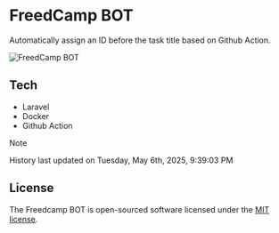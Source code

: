 # FreedCamp BOT

Automatically assign an ID before the task title based on Github Action.

![FreedCamp BOT](https://repository-images.githubusercontent.com/737932867/7d34798b-2680-471c-b089-a78a718d3d6a)

## Tech

- Laravel
- Docker
- Github Action

> [!NOTE]  
> History last updated on Tuesday, May 6th, 2025, 9:39:03 PM

## License

The Freedcamp BOT is open-sourced software licensed under the [MIT license](https://opensource.org/licenses/MIT).

